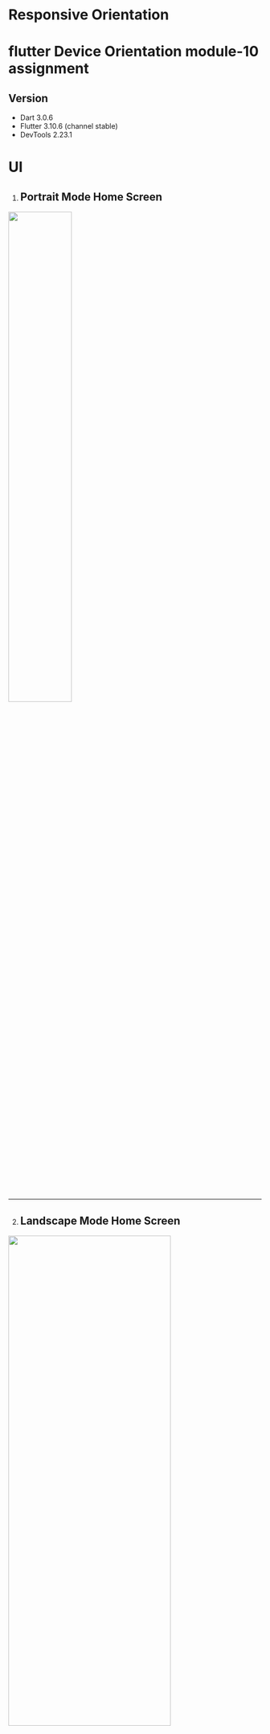 # Responsive Orientation

# flutter **Device Orientation** module-10 assignment

## Version

-   Dart 3.0.6
-   Flutter 3.10.6 (channel stable)
-   DevTools 2.23.1


# UI

1. ## Portrait Mode Home Screen
<img src="https://github.com/pd28CSE/flutter__device_orientation_module10_assignment_ostad/assets/71305747/6a432c81-b925-40e2-9b7f-ce8d30475fde" width="50%" height="50%"><hr>


2. ## Landscape Mode Home Screen
<img src="https://github.com/pd28CSE/flutter__device_orientation_module10_assignment_ostad/assets/71305747/03536cea-28db-4d30-8635-43fd61211fb4" width="80%" height="50%"><hr>

